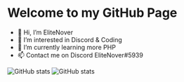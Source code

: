 # Welcome to my GitHub Page
- 👋 Hi, I’m EliteNover
- 👀 I’m interested in Discord & Coding
- 🌱 I’m currently learning more PHP
- 📫 Contact me on Discord EliteNover#5939

![GitHub stats](https://github-readme-stats.vercel.app/api?username=elitenover&show_icons=true) 
![GitHub stats](https://github-readme-streak-stats.herokuapp.com/?user=elitenover) 
